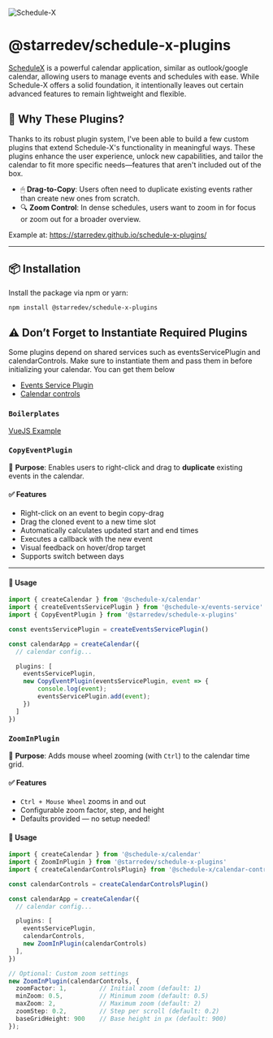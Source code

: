 ![Schedule-X](https://schedule-x.s3.eu-west-1.amazonaws.com/schedule-x-logo.png)

# @starredev/schedule-x-plugins

[ScheduleX](https://github.com/schedule-x) is a powerful calendar application, similar as outlook/google calendar, allowing users to manage events and schedules with ease. While Schedule-X offers a solid foundation, it intentionally leaves out certain advanced features to remain lightweight and flexible.

## 🚀 Why These Plugins?

Thanks to its robust plugin system, I've been able to build a few custom plugins that extend Schedule-X's functionality in meaningful ways. These plugins enhance the user experience, unlock new capabilities, and tailor the calendar to fit more specific needs—features that aren't included out of the box.

- 🖱 **Drag-to-Copy**: Users often need to duplicate existing events rather than create new ones from scratch.
- 🔍 **Zoom Control**: In dense schedules, users want to zoom in for focus or zoom out for a broader overview.

Example at: https://starredev.github.io/schedule-x-plugins/

---

## 📦 Installation

Install the package via npm or yarn:

```bash
npm install @starredev/schedule-x-plugins
```

## ⚠️ Don’t Forget to Instantiate Required Plugins
Some plugins depend on shared services such as eventsServicePlugin and calendarControls. Make sure to instantiate them and pass them in before initializing your calendar. You can get them below

- [Events Service Plugin](https://schedule-x.dev/docs/calendar/plugins/events-service)
- [Calendar controls](https://schedule-x.dev/docs/calendar/plugins/calendar-controls)

### `Boilerplates`
[VueJS Example](https://schedule-x.dev/docs/calendar/plugins/events-service)

### `CopyEventPlugin`

🧠 **Purpose**: Enables users to right-click and drag to **duplicate** existing events in the calendar.

#### ✅ Features

- Right-click on an event to begin copy-drag
- Drag the cloned event to a new time slot
- Automatically calculates updated start and end times
- Executes a callback with the new event
- Visual feedback on hover/drop target
- Supports switch between days

---

#### 🧩 Usage
```ts
import { createCalendar } from '@schedule-x/calendar'
import { createEventsServicePlugin } from '@schedule-x/events-service'
import { CopyEventPlugin } from '@starredev/schedule-x-plugins'

const eventsServicePlugin = createEventsServicePlugin()

const calendarApp = createCalendar({
  // calendar config...

  plugins: [
    eventsServicePlugin,
    new CopyEventPlugin(eventsServicePlugin, event => {
        console.log(event);
        eventsServicePlugin.add(event);
    })
  ]
})
```

### `ZoomInPlugin`

🔎 **Purpose**: Adds mouse wheel zooming (with `Ctrl`) to the calendar time grid.

#### ✅ Features

- `Ctrl + Mouse Wheel` zooms in and out
- Configurable zoom factor, step, and height
- Defaults provided — no setup needed!

#### 🧩 Usage

```ts
import { createCalendar } from '@schedule-x/calendar'
import { ZoomInPlugin } from '@starredev/schedule-x-plugins'
import { createCalendarControlsPlugin} from '@schedule-x/calendar-controls'

const calendarControls = createCalendarControlsPlugin()

const calendarApp = createCalendar({
  // calendar config...

  plugins: [
    eventsServicePlugin,
    calendarControls,
    new ZoomInPlugin(calendarControls)
  ],
})

// Optional: Custom zoom settings
new ZoomInPlugin(calendarControls, {
  zoomFactor: 1,         // Initial zoom (default: 1)
  minZoom: 0.5,          // Minimum zoom (default: 0.5)
  maxZoom: 2,            // Maximum zoom (default: 2)
  zoomStep: 0.2,         // Step per scroll (default: 0.2)
  baseGridHeight: 900    // Base height in px (default: 900)
});
```